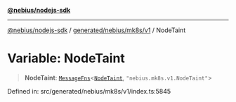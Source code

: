[**@nebius/nodejs-sdk**](../../../../../README.md)

---

[@nebius/nodejs-sdk](../../../../../README.md) / [generated/nebius/mk8s/v1](../README.md) / NodeTaint

# Variable: NodeTaint

> **NodeTaint**: [`MessageFns`](../../../../../runtime/protos/core/interfaces/MessageFns.md)\<[`NodeTaint`](../interfaces/NodeTaint.md), `"nebius.mk8s.v1.NodeTaint"`\>

Defined in: src/generated/nebius/mk8s/v1/index.ts:5845
